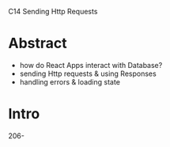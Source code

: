 C14 Sending Http Requests



# Abstract



+ how do React Apps interact with Database?
+ sending Http requests & using Responses
+ handling errors & loading state







# Intro

206-


